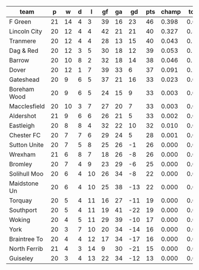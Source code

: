 |     team     | p  | w  | d | l  | gf | ga | gd  | pts | champ | top2  | top3  | top4  |  5-7  | bot4  | bot3  | bot2  |
|--------------|----|----|---|----|----|----|-----|-----|-------|-------|-------|-------|-------|-------|-------|-------|
| F Green      | 21 | 14 | 4 |  3 | 39 | 16 |  23 |  46 | 0.398 | 0.643 | 0.784 | 0.871 | 0.108 | 0.000 | 0.000 | 0.000|
| Lincoln City | 20 | 12 | 4 |  4 | 42 | 21 |  21 |  40 | 0.327 | 0.577 | 0.734 | 0.833 | 0.131 | 0.000 | 0.000 | 0.000|
| Tranmere     | 20 | 12 | 4 |  4 | 28 | 13 |  15 |  40 | 0.043 | 0.129 | 0.238 | 0.363 | 0.362 | 0.000 | 0.000 | 0.000|
| Dag & Red    | 20 | 12 | 3 |  5 | 30 | 18 |  12 |  39 | 0.053 | 0.147 | 0.271 | 0.406 | 0.345 | 0.000 | 0.000 | 0.000|
| Barrow       | 20 | 10 | 8 |  2 | 32 | 18 |  14 |  38 | 0.046 | 0.134 | 0.248 | 0.380 | 0.347 | 0.000 | 0.000 | 0.000|
| Dover        | 20 | 12 | 1 |  7 | 39 | 33 |   6 |  37 | 0.091 | 0.225 | 0.392 | 0.538 | 0.300 | 0.000 | 0.000 | 0.000|
| Gateshead    | 20 |  9 | 6 |  5 | 37 | 21 |  16 |  33 | 0.023 | 0.073 | 0.152 | 0.254 | 0.341 | 0.000 | 0.000 | 0.000|
| Boreham Wood | 20 |  9 | 6 |  5 | 24 | 15 |   9 |  33 | 0.003 | 0.012 | 0.030 | 0.061 | 0.188 | 0.001 | 0.000 | 0.000|
| Macclesfield | 20 | 10 | 3 |  7 | 27 | 20 |   7 |  33 | 0.003 | 0.012 | 0.035 | 0.068 | 0.195 | 0.001 | 0.000 | 0.000|
| Aldershot    | 21 |  9 | 6 |  6 | 26 | 21 |   5 |  33 | 0.002 | 0.009 | 0.025 | 0.049 | 0.180 | 0.002 | 0.000 | 0.000|
| Eastleigh    | 20 |  8 | 8 |  4 | 32 | 22 |  10 |  32 | 0.010 | 0.033 | 0.077 | 0.142 | 0.285 | 0.000 | 0.000 | 0.000|
| Chester FC   | 20 |  7 | 7 |  6 | 29 | 24 |   5 |  28 | 0.001 | 0.004 | 0.011 | 0.023 | 0.106 | 0.007 | 0.002 | 0.000|
| Sutton Unite | 20 |  7 | 5 |  8 | 25 | 26 |  -1 |  26 | 0.000 | 0.001 | 0.003 | 0.006 | 0.045 | 0.031 | 0.015 | 0.004|
| Wrexham      | 21 |  6 | 8 |  7 | 18 | 26 |  -8 |  26 | 0.000 | 0.000 | 0.000 | 0.001 | 0.007 | 0.109 | 0.058 | 0.023|
| Bromley      | 20 |  7 | 4 |  9 | 23 | 29 |  -6 |  25 | 0.000 | 0.000 | 0.001 | 0.003 | 0.030 | 0.044 | 0.024 | 0.008|
| Solihull Moo | 20 |  6 | 4 | 10 | 26 | 34 |  -8 |  22 | 0.000 | 0.000 | 0.000 | 0.002 | 0.019 | 0.068 | 0.035 | 0.014|
| Maidstone Un | 20 |  6 | 4 | 10 | 25 | 38 | -13 |  22 | 0.000 | 0.000 | 0.000 | 0.001 | 0.006 | 0.132 | 0.069 | 0.033|
| Torquay      | 20 |  5 | 4 | 11 | 16 | 27 | -11 |  19 | 0.000 | 0.000 | 0.000 | 0.000 | 0.001 | 0.395 | 0.268 | 0.150|
| Southport    | 20 |  5 | 4 | 11 | 19 | 41 | -22 |  19 | 0.000 | 0.000 | 0.000 | 0.000 | 0.001 | 0.368 | 0.250 | 0.139|
| Woking       | 20 |  4 | 5 | 11 | 29 | 39 | -10 |  17 | 0.000 | 0.000 | 0.000 | 0.000 | 0.004 | 0.208 | 0.127 | 0.064|
| York         | 20 |  3 | 7 | 10 | 20 | 34 | -14 |  16 | 0.000 | 0.000 | 0.000 | 0.000 | 0.000 | 0.504 | 0.366 | 0.223|
| Braintree To | 20 |  4 | 4 | 12 | 17 | 34 | -17 |  16 | 0.000 | 0.000 | 0.000 | 0.000 | 0.000 | 0.579 | 0.436 | 0.282|
| North Ferrib | 21 |  4 | 3 | 14 |  9 | 30 | -21 |  15 | 0.000 | 0.000 | 0.000 | 0.000 | 0.000 | 0.882 | 0.804 | 0.677|
| Guiseley     | 20 |  3 | 4 | 13 | 22 | 34 | -12 |  13 | 0.000 | 0.000 | 0.000 | 0.000 | 0.000 | 0.668 | 0.545 | 0.383|
